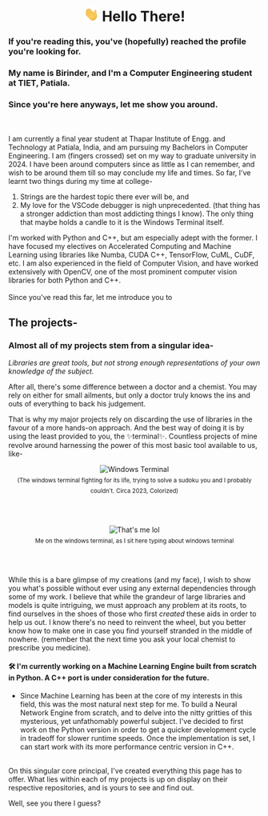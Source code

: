 <h1 align = "center"><img src="https://github.com/ABSphreak/ABSphreak/blob/master/gifs/Hi.gif" width="30"> Hello There!</h>
<!--<h2><img src="https://gifdb.com/images/high/cute-wave-emoji-hand-59s88kk0zj3xho40.gif" width="30"> Hello There!</h2>-->

### If you're reading this, you've (hopefully) reached the profile you're looking for. 
### My name is Birinder, and I'm a Computer Engineering student at TIET, Patiala. 
### Since you're here anyways, let me show you around.
<br></br>
I am currently a final year student at Thapar Institute of Engg. and Technology at Patiala, India, and am pursuing my Bachelors in Computer Engineering.
I am (fingers crossed) set on my way to graduate university in 2024. I have been around computers since as little as I can remember, and wish to be around them till so may conclude my life and times. So far, I've learnt two things during my time at college- 
1. Strings are the hardest topic there ever will be, and
2. My love for the VSCode debugger is nigh unprecedented. (that thing has a stronger addiction than most addicting things I know). The only thing that maybe holds a candle to it is the Windows Terminal itself.

I'm worked with Python and C++, but am especially adept with the former. I have focused my electives on Accelerated Computing and Machine Learning using libraries like Numba, CUDA C++, TensorFlow, CuML, CuDF, etc.
I am also experienced in the field of Computer Vision, and have worked extensively with OpenCV, one of the most prominent computer vision libraries for both Python and C++.
<br>
<br>
Since you've read this far, let me introduce you to

## The projects-

### Almost all of my projects stem from a singular idea-

*Libraries are great tools, but not strong enough representations of your own knowledge of the subject.*

After all, there's some difference between a doctor and a chemist. You may rely on either for small ailments, but only a doctor truly knows the ins and outs of everything to back his judgement.

That is why my major projects rely on discarding the use of libraries in the favour of a more hands-on approach.
And the best way of doing it is by using the least provided to you, the ✨terminal✨.
Countless projects of mine revolve around harnessing the power of this most basic tool available to us, like-

<p align="center">
  <img src="https://github.com/birinders/birinders/assets/102192983/d9c59190-007c-4454-8175-c687f7c2f399" alt="Windows Terminal" width="400">
  <br>
  <sub>(The windows terminal fighting for its life, trying to solve a sudoku you and I probably couldn't. Circa 2023, Colorized)</sub>
</p>
<br>
<br>

<!--![Untitled](https://github.com/birinders/birinders/assets/102192983/d9c59190-007c-4454-8175-c687f7c2f399)-->
<!--![Untitled (1) (1)](https://github.com/birinders/birinders/assets/102192983/fd6b3d42-ab72-4c85-96b5-8322ca522bfd)-->

<p align="center">
  <img src="https://github.com/birinders/birinders/assets/102192983/fd6b3d42-ab72-4c85-96b5-8322ca522bfd" alt="That's me lol" width="400">
  <br>
  <sub>Me on the windows terminal, as I sit here typing about windows terminal</sub>
</p>
<br></br>

While this is a bare glimpse of my creations (and my face), I wish to show you what's possible without ever using any external dependencies through some of my work. I believe that while the grandeur of large libraries and models is quite intriguing, we must approach any problem at its roots, to find ourselves in the shoes of those who first _created_ these aids in order to help us out. I know there's no need to reinvent the wheel, but you better know how to make one in case you find yourself stranded in the middle of nowhere. (remember that the next time you ask your local chemist to prescribe you medicine).

#### 🛠️ I'm currently working on a Machine Learning Engine built from scratch in Python. A C++ port is under consideration for the future.

- Since Machine Learning has been at the core of my interests in this field, this was the most natural next step for me. To build a Neural Network Engine from scratch, and to delve into the nitty gritties of this mysterious, yet unfathomably powerful subject. I've decided to first work on the Python version in order to get a quicker development cycle in tradeoff for slower runtime speeds. Once the implementation is set, I can start work with its more performance centric version in C++.
<br></br>

On this singular core principal, I've created everything this page has to offer.
What lies within each of my projects is up on display on their respective repositories, and is yours to see and find out.

Well, see you there I guess?




<!--
**birinders/birinders** is a ✨ _special_ ✨ repository because its `README.md` (this file) appears on your GitHub profile.

Here are some ideas to get you started:

- 🔭 I’m currently working on ...
- 🌱 I’m currently learning ...
- 👯 I’m looking to collaborate on ...
- 🤔 I’m looking for help with ...
- 💬 Ask me about ...
- 📫 How to reach me: ...
- 😄 Pronouns: ...
- ⚡ Fun fact: ...
-->
